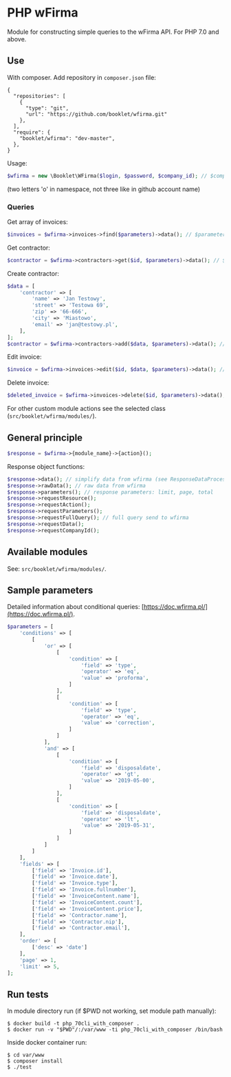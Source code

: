 
# PHP wFirma
Module for constructing simple queries to the wFirma API. For PHP 7.0 and above.

## Use
With composer. Add repository in `composer.json` file:
```
{
  "repositories": [
    {
      "type": "git",
      "url": "https://github.com/booklet/wfirma.git"
    },
  ],
  "require": {
    "booklet/wfirma": "dev-master",
  },
}
```
Usage:
```php
$wfirma = new \Booklet\WFirma($login, $password, $company_id); // $company_id is optional
```
(two letters 'o' in namespace, not three like in github account name)

### Queries

Get array of invoices:
```php
$invoices = $wfirma->invoices->find($parameters)->data(); // $parameters is optional
```

Get contractor:
```php
$contractor = $wfirma->contractors->get($id, $parameters)->data(); // $parameters is optional
```

Create contractor:
```php
$data = [
    'contractor' => [
        'name' => 'Jan Testowy',
        'street' => 'Testowa 69',
        'zip' => '66-666',
        'city' => 'Miastowo',
        'email' => 'jan@testowy.pl',
    ],
];
$contractor = $wfirma->contractors->add($data, $parameters)->data(); // $parameters is optional
```

Edit invoice:
```php
$invoice = $wfirma->invoices->edit($id, $data, $parameters)->data(); // $parameters is optional
```

Delete invoice:
```php
$deleted_invoice = $wfirma->invoices->delete($id, $parameters)->data(); // $parameters is optional
```

For other custom module actions see the selected class (`src/booklet/wfirma/modules/`).

## General principle
```php
$response = $wfirma->{module_name}->{action}();
```

Response object functions:


```php
$response->data(); // simplify data from wfirma (see ResponseDataProcessor class)
$response->rawData(); // raw data from wfirma
$response->parameters(); // response parameters: limit, page, total
$response->requestResource();
$response->requestAction();
$response->requestParameters();
$response->requestFullQuery(); // full query send to wfirma
$response->requestData();
$response->requestCompanyId();
```

##  Available modules

See: `src/booklet/wfirma/modules/`.

## Sample parameters
Detailed information about conditional queries: [https://doc.wfirma.pl/](https://doc.wfirma.pl/).
```php
$parameters = [
    'conditions' => [
        [
            'or' => [
                [
                    'condition' => [
                        'field' => 'type',
                        'operator' => 'eq',
                        'value' => 'proforma',
                    ]
                ],
                [
                    'condition' => [
                        'field' => 'type',
                        'operator' => 'eq',
                        'value' => 'correction',
                    ]
                ]
            ],
            'and' => [
                [
                    'condition' => [
                        'field' => 'disposaldate',
                        'operator' => 'gt',
                        'value' => '2019-05-00',
                    ]
                ],
                [
                    'condition' => [
                        'field' => 'disposaldate',
                        'operator' => 'lt',
                        'value' => '2019-05-31',
                    ]
                ]
            ]
        ]
    ],
    'fields' => [
        ['field' => 'Invoice.id'],
        ['field' => 'Invoice.date'],
        ['field' => 'Invoice.type'],
        ['field' => 'Invoice.fullnumber'],
        ['field' => 'InvoiceContent.name'],
        ['field' => 'InvoiceContent.count'],
        ['field' => 'InvoiceContent.price'],
        ['field' => 'Contractor.name'],
        ['field' => 'Contractor.nip'],
        ['field' => 'Contractor.email'],
    ],
    'order' => [
        ['desc' => 'date']
    ],
    'page' => 1,
    'limit' => 5,
];
```


## Run tests

In module directory run (if $PWD not working, set module path manually):

```
$ docker build -t php_70cli_with_composer .
$ docker run -v "$PWD"/:/var/www -ti php_70cli_with_composer /bin/bash
```

Inside docker container run:
```
$ cd var/www
$ composer install
$ ./test
```